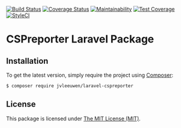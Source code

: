 [![Build Status](https://travis-ci.org/jvleeuwen/laravel-cspreporter.svg?branch=master)](https://travis-ci.org/jvleeuwen/laravel-cspreporter)
[![Coverage Status](https://coveralls.io/repos/github/jvleeuwen/laravel-cspreporter/badge.svg)](https://coveralls.io/github/jvleeuwen/laravel-cspreporter)
[![Maintainability](https://api.codeclimate.com/v1/badges/7e8802ad60fcb229055d/maintainability)](https://codeclimate.com/github/jvleeuwen/laravel-cspreporter/maintainability)
[![Test Coverage](https://api.codeclimate.com/v1/badges/7e8802ad60fcb229055d/test_coverage)](https://codeclimate.com/github/jvleeuwen/laravel-cspreporter/test_coverage)
[![StyleCI](https://styleci.io/repos/110119154/shield?branch=master)](https://styleci.io/repos/110119154)

# CSPreporter Laravel Package

## Installation

To get the latest version, simply require the project using [Composer](https://getcomposer.org):

```bash
$ composer require jvleeuwen/laravel-cspreporter
```

## License

This package is licensed under [The MIT License (MIT)](LICENSE).